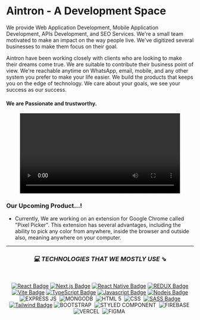 # Aintron - A Development Space

</div> <div align="start">
  
We provide Web Application Development, Mobile Application Development, APIs Development, and SEO Services. We're a small team motivated to make an impact on the way people live. We've digitized several businesses to make them focus on their goal.

Aintron have been working closely with clients who are looking to make their dreams come true. We are suitable to contribute their business point of view. We're reachable anytime on WhatsApp, email, mobile, and any other system you prefer to make your life easier.
We build the products that keeps you on the edge of technology. We care about your goals, we see your success as our success.

</div>
  
#### We are Passionate and trustworthy.

 <div align="center">
  
  <video width="430" src="https://user-images.githubusercontent.com/92919697/219597856-e0e03c99-e095-4f14-a9bb-696c46e5cfd0.MOV" />

  
  </div>


 <div align="start">
 
 ### Our Upcoming Product...!
- Currently, We are working on an extension for Google Chrome called "Pixel Picker". This extension has several advantages, including the ability to pick any color from anywhere, inside the browser and outside also, meaning anywhere on your computer.

</div>

<hr/>

<div align="center" >

### *💻 TECHNOLOGIES THAT WE MOSTLY USE* ⇘
  
  </div>

</br>

<div align="center" >
 
[![React Badge](https://img.shields.io/badge/-React-61DBFB?style=for-the-badge&labelColor=black&logo=react&logoColor=61DBFB)](#)
[![Next.js Badge](https://img.shields.io/badge/next.js-000000?style=for-the-badge&logo=nextdotjs&logoColor=white)](#)
[![React Native Badge](https://img.shields.io/badge/React_Native-20232A?style=for-the-badge&logo=react&logoColor=61DAFB)](#)
[![REDUX Badge](https://img.shields.io/badge/Redux-593D88?style=for-the-badge&logo=redux&logoColor=white)](#)
 [![Vite Badge](https://img.shields.io/badge/Vite-B73BFE?style=for-the-badge&logo=vite&logoColor=FFD62E)](#)
[![TypeScript Badge](https://img.shields.io/badge/TypeScript-007ACC?style=for-the-badge&logo=typescript&logoColor=white)](#)
[![Javascript Badge](https://img.shields.io/badge/-Javascript-F0DB4F?style=for-the-badge&labelColor=black&logo=javascript&logoColor=F0DB4F)](#)
[![Nodejs Badge](https://img.shields.io/badge/-Nodejs-3C873A?style=for-the-badge&labelColor=black&logo=node.js&logoColor=3C873A)](#)
![EXPRESS JS](https://img.shields.io/badge/Express.js-000000?style=for-the-badge&logo=express&logoColor=white)&nbsp;
![MONGODB](https://img.shields.io/badge/MongoDB-4EA94B?style=for-the-badge&logo=mongodb&logoColor=white)&nbsp;
![HTML 5](https://img.shields.io/badge/HTML5-E34F26?style=for-the-badge&logo=html5&logoColor=white)&nbsp;
![CSS](https://img.shields.io/badge/CSS3-1572B6?style=for-the-badge&logo=css3&logoColor=white)&nbsp;
[![SASS Badge](https://img.shields.io/badge/Sass-CC6699?style=for-the-badge&logo=sass&logoColor=white)](#)
[![Tailwind Badge](https://img.shields.io/badge/Tailwind%20CSS-092749?style=for-the-badge&logo=tailwindcss&logoColor=06B6D4&labelColor=000000)](#)
![BOOTSTRAP](https://img.shields.io/badge/Bootstrap-563D7C?style=for-the-badge&logo=bootstrap&logoColor=white)&nbsp;
![STYLED COMPONENT](https://img.shields.io/badge/styled--components-000000?style=for-the-badge&logo=styled-components&logoColor=white)&nbsp;
![FIREBASE](https://img.shields.io/badge/firebase-ffca28?style=for-the-badge&logo=firebase&logoColor=black)&nbsp;
![VERCEL](https://img.shields.io/badge/Vercel-000000?style=for-the-badge&logo=vercel&logoColor=white)&nbsp;
 ![FIGMA](	https://img.shields.io/badge/Figma-F24E1E?style=for-the-badge&logo=figma&logoColor=white)&nbsp;
<!-- ![HEROKU](https://img.shields.io/badge/Heroku-430098?style=for-the-badge&logo=heroku&logoColor=white)&nbsp; -->
<!-- ![NETLIFY](https://img.shields.io/badge/Netlify-00C7B7?style=for-the-badge&logo=netlify&logoColor=white) -->
<!-- ![VSCODE](https://img.shields.io/badge/VSCode-0078D4?style=for-the-badge&logo=visual%20studio%20code&logoColor=white	) -->
 
 </div>


<!--

**Here are some ideas to get you started:**

🙋‍♀️ A short introduction - what is your organization all about?
🌈 Contribution guidelines - how can the community get involved?
👩‍💻 Useful resources - where can the community find your docs? Is there anything else the community should know?
🍿 Fun facts - what does your team eat for breakfast?
🧙 Remember, you can do mighty things with the power of [Markdown](https://docs.github.com/github/writing-on-github/getting-started-with-writing-and-formatting-on-github/basic-writing-and-formatting-syntax)
-->
